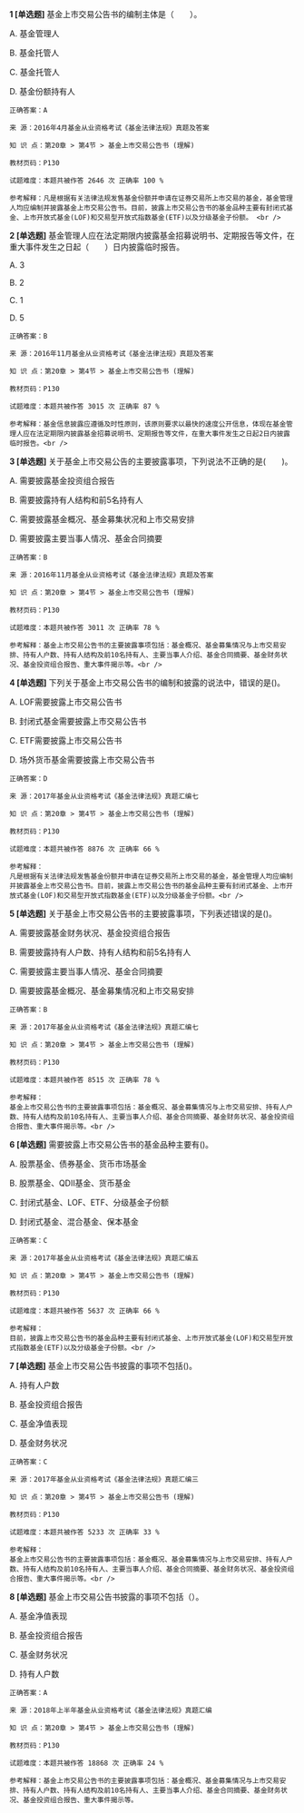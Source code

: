 **1 [单选题]** 基金上市交易公告书的编制主体是（&emsp;&emsp;）。 

A. 基金管理人

B. 基金托管人

C. 基金托管人

D. 基金份额持有人 

```
正确答案：A

来 源：2016年4月基金从业资格考试《基金法律法规》真题及答案

知 识 点：第20章 > 第4节 > 基金上市交易公告书 (理解)

教材页码：P130

试题难度：本题共被作答 2646 次 正确率 100 %

参考解释：凡是根据有关法律法规发售基金份额并申请在证券交易所上市交易的基金，基金管理人均应编制并披露基金上市交易公告书。目前，披露上市交易公告书的基金品种主要有封闭式基金、上市开放式基金(LOF)和交易型开放式指数基金(ETF)以及分级基金子份额。 <br />
```


**2 [单选题]** 基金管理人应在法定期限内披露基金招募说明书、定期报告等文件，在重大事件发生之日起（&emsp;&emsp;）日内披露临时报告。

A. 3

B. 2

C. 1

D. 5

```
正确答案：B

来 源：2016年11月基金从业资格考试《基金法律法规》真题及答案

知 识 点：第20章 > 第4节 > 基金上市交易公告书 (理解)

教材页码：P130

试题难度：本题共被作答 3015 次 正确率 87 %

参考解释：基金信息披露应遵循及时性原则，该原则要求以最快的速度公开信息，体现在基金管理人应在法定期限内披露基金招募说明书、定期报告等文件，在重大事件发生之日起2日内披露临时报告。<br />

```


**3 [单选题]** 关于基金上市交易公告的主要披露事项，下列说法不正确的是(&emsp;&emsp;)。

A. 需要披露基金投资组合报告&emsp;

B. 需要披露持有人结构和前5名持有人

C. 需要披露基金概况、基金募集状况和上市交易安排

D. 需要披露主要当事人情况、基金合同摘要 

```
正确答案：B

来 源：2016年11月基金从业资格考试《基金法律法规》真题及答案

知 识 点：第20章 > 第4节 > 基金上市交易公告书 (理解)

教材页码：P130

试题难度：本题共被作答 3011 次 正确率 78 %

参考解释：基金上市交易公告书的主要披露事项包括：基金概况、基金募集情况与上市交易安排、持有人户数、持有人结构及前10名持有人、主要当事人介绍、基金合同摘要、基金财务状况、基金投资组合报告、重大事件揭示等。<br />

```


**4 [单选题]** 
下列关于基金上市交易公告书的编制和披露的说法中，错误的是()。

A. LOF需要披露上市交易公告书

B. 封闭式基金需要披露上市交易公告书

C. ETF需要披露上市交易公告书

D. 场外货币基金需要披露上市交易公告书

```
正确答案：D

来 源：2017年基金从业资格考试《基金法律法规》真题汇编七

知 识 点：第20章 > 第4节 > 基金上市交易公告书 (理解)

教材页码：P130

试题难度：本题共被作答 8876 次 正确率 66 %

参考解释：
凡是根据有关法律法规发售基金份额并申请在证券交易所上市交易的基金，基金管理人均应编制并披露基金上市交易公告书。目前，披露上市交易公告书的基金品种主要有封闭式基金、上市开放式基金(LOF)和交易型开放式指数基金(ETF)以及分级基金子份额。<br />

```


**5 [单选题]** 
关于基金上市交易公告书的主要披露事项，下列表述错误的是()。 

A. 需要披露基金财务状况、基金投资组合报告

B. 需要披露持有人户数、持有人结构和前5名持有人

C. 需要披露主要当事人情况、基金合同摘要

D. 需要披露基金概况、基金募集情况和上市交易安排 

```
正确答案：B

来 源：2017年基金从业资格考试《基金法律法规》真题汇编七

知 识 点：第20章 > 第4节 > 基金上市交易公告书 (理解)

教材页码：P130

试题难度：本题共被作答 8515 次 正确率 78 %

参考解释：
基金上市交易公告书的主要披露事项包括：基金概况、基金募集情况与上市交易安排、持有人户数、持有人结构及前10名持有人、主要当事人介绍、基金合同摘要、基金财务状况、基金投资组合报告、重大事件揭示等。<br />

```


**6 [单选题]** 
需要披露上市交易公告书的基金品种主要有()。

A. 股票基金、债券基金、货币市场基金

B. 股票基金、QDII基金、货币基金

C. 封闭式基金、LOF、ETF、分级基金子份额

D. 封闭式基金、混合基金、保本基金

```
正确答案：C

来 源：2017年基金从业资格考试《基金法律法规》真题汇编五

知 识 点：第20章 > 第4节 > 基金上市交易公告书 (理解)

教材页码：P130

试题难度：本题共被作答 5637 次 正确率 66 %

参考解释：
目前，披露上市交易公告书的基金品种主要有封闭式基金、上市开放式基金(LOF)和交易型开放式指数基金(ETF)以及分级基金子份额。<br />

```


**7 [单选题]** 
基金上市交易公告书披露的事项不包括()。

A. 持有人户数

B. 基金投资组合报告

C. 基金净值表现

D. 基金财务状况

```
正确答案：C

来 源：2017年基金从业资格考试《基金法律法规》真题汇编三

知 识 点：第20章 > 第4节 > 基金上市交易公告书 (理解)

教材页码：P130

试题难度：本题共被作答 5233 次 正确率 33 %

参考解释：
基金上市交易公告书的主要披露事项包括：基金概况、基金募集情况与上市交易安排、持有人户数、持有人结构及前10名持有人、主要当事人介绍、基金合同摘要、基金财务状况、基金投资组合报告、重大事件揭示等。<br />

```


**8 [单选题]** 基金上市交易公告书披露的事项不包括（）。

A. 基金净值表现

B. 基金投资组合报告

C. 基金财务状况

D. 持有人户数

```
正确答案：A

来 源：2018年上半年基金从业资格考试《基金法律法规》真题汇编

知 识 点：第20章 > 第4节 > 基金上市交易公告书 (理解)

教材页码：P130

试题难度：本题共被作答 18868 次 正确率 24 %

参考解释：基金上市交易公告书的主要披露事项包括：基金概况、基金募集情况与上市交易安排、持有人户数、持有人结构及前10名持有人、主要当事人介绍、基金合同摘要、基金财务状况、基金投资组合报告、重大事件揭示等。
```

